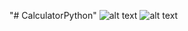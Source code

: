 "# CalculatorPython" 
![alt text](https://github.com/xuandapa99/CalculatorPython/blob/master/images/1.JPG)
![alt text](https://github.com/xuandapa99/CalculatorPython/blob/master/images/2.JPG)
